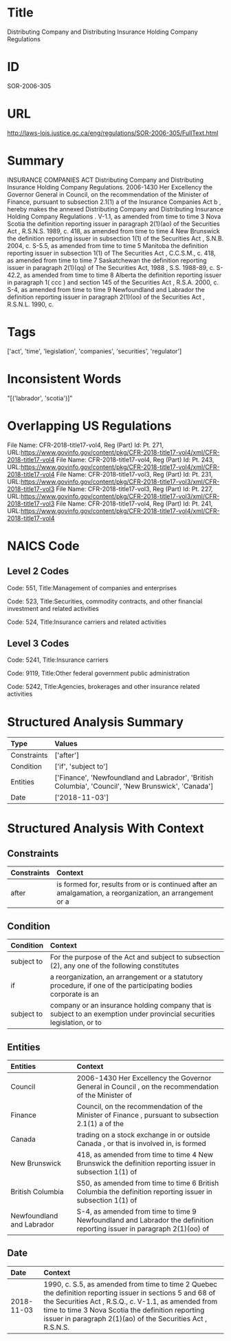 # Title
Distributing Company and Distributing Insurance Holding Company Regulations


# ID
SOR-2006-305

# URL
http://laws-lois.justice.gc.ca/eng/regulations/SOR-2006-305/FullText.html


# Summary
INSURANCE COMPANIES ACT Distributing Company and Distributing Insurance Holding Company Regulations.
2006-1430 Her Excellency the Governor General in Council, on the recommendation of the Minister of Finance, pursuant to subsection 2.1(1) a  of the  Insurance Companies Act b , hereby makes the annexed  Distributing Company and Distributing Insurance Holding Company Regulations .
V-1.1, as amended from time to time 3 Nova Scotia the definition  reporting issuer  in paragraph 2(1)(ao) of the  Securities Act , R.S.N.S. 1989, c.
418, as amended from time to time 4 New Brunswick the definition  reporting issuer  in subsection 1(1) of the  Securities Act , S.N.B. 2004, c.
S-5.5, as amended from time to time 5 Manitoba the definition  reporting issuer  in subsection 1(1) of  The Securities Act , C.C.S.M., c.
418, as amended from time to time 7 Saskatchewan the definition  reporting issuer  in paragraph 2(1)(qq) of  The Securities Act, 1988 , S.S. 1988-89, c.
S-42.2, as amended from time to time 8 Alberta the definition  reporting issuer  in paragraph 1( ccc ) and section 145 of the  Securities Act , R.S.A. 2000, c.
S-4, as amended from time to time 9 Newfoundland and Labrador the definition  reporting issuer  in paragraph 2(1)(oo) of the  Securities Act , R.S.N.L. 1990, c.


# Tags
['act', 'time', 'legislation', 'companies', 'securities', 'regulator']


# Inconsistent Words
"[('labrador', 'scotia')]"


# Overlapping US Regulations
File Name: CFR-2018-title17-vol4, Reg (Part) Id: Pt. 271, URL:https://www.govinfo.gov/content/pkg/CFR-2018-title17-vol4/xml/CFR-2018-title17-vol4
File Name: CFR-2018-title17-vol4, Reg (Part) Id: Pt. 243, URL:https://www.govinfo.gov/content/pkg/CFR-2018-title17-vol4/xml/CFR-2018-title17-vol4
File Name: CFR-2018-title17-vol3, Reg (Part) Id: Pt. 231, URL:https://www.govinfo.gov/content/pkg/CFR-2018-title17-vol3/xml/CFR-2018-title17-vol3
File Name: CFR-2018-title17-vol3, Reg (Part) Id: Pt. 227, URL:https://www.govinfo.gov/content/pkg/CFR-2018-title17-vol3/xml/CFR-2018-title17-vol3
File Name: CFR-2018-title17-vol4, Reg (Part) Id: Pt. 241, URL:https://www.govinfo.gov/content/pkg/CFR-2018-title17-vol4/xml/CFR-2018-title17-vol4



# NAICS Code
## Level 2 Codes
Code: 551, Title:Management of companies and enterprises

Code: 523, Title:Securities, commodity contracts, and other financial investment and related activities

Code: 524, Title:Insurance carriers and related activities




## Level 3 Codes
Code: 5241, Title:Insurance carriers

Code: 9119, Title:Other federal government public administration

Code: 5242, Title:Agencies, brokerages and other insurance related activities







# Structured Analysis Summary
| Type        | Values                                                                                             |
|:------------|:---------------------------------------------------------------------------------------------------|
| Constraints | ['after']                                                                                          |
| Condition   | ['if', 'subject to']                                                                               |
| Entities    | ['Finance', 'Newfoundland and Labrador', 'British Columbia', 'Council', 'New Brunswick', 'Canada'] |
| Date        | ['2018-11-03']                                                                                     |


# Structured Analysis With Context
 


## Constraints
| Constraints   | Context                                                                                                  |
|:--------------|:---------------------------------------------------------------------------------------------------------|
| after         | is formed for, results from or is continued after an amalgamation, a reorganization, an arrangement or a |


## Condition
| Condition   | Context                                                                                                                |
|:------------|:-----------------------------------------------------------------------------------------------------------------------|
| subject to  | For the purpose of the Act and  subject to subsection (2), any one of the following constitutes                        |
| if          | a reorganization, an arrangement or a statutory procedure, if one of the participating bodies corporate is an          |
| subject to  | company or an insurance holding company that is subject to an exemption under provincial securities legislation, or to |


## Entities
| Entities                  | Context                                                                                                                |
|:--------------------------|:-----------------------------------------------------------------------------------------------------------------------|
| Council                   | 2006-1430 Her Excellency the Governor General in  Council , on the recommendation of the Minister of                   |
| Finance                   | Council, on the recommendation of the Minister of Finance , pursuant to subsection 2.1(1) a of the                     |
| Canada                    | trading on a stock exchange in or outside Canada , or that is involved in, is formed                                   |
| New Brunswick             | 418, as amended from time to time 4  New Brunswick the definition reporting issuer in subsection 1(1) of               |
| British Columbia          | S50, as amended from time to time 6 British Columbia the definition reporting issuer in subsection 1(1) of             |
| Newfoundland and Labrador | S-4, as amended from time to time 9 Newfoundland and Labrador the definition reporting issuer in paragraph 2(1)(oo) of |


## Date
| Date       | Context                                                                                                                                                                                                                                                                                    |
|:-----------|:-------------------------------------------------------------------------------------------------------------------------------------------------------------------------------------------------------------------------------------------------------------------------------------------|
| 2018-11-03 | 1990, c. S.5, as amended from time to time 2 Quebec the definition  reporting issuer  in sections 5 and 68 of the  Securities Act , R.S.Q., c. V-1.1, as amended from time to time 3 Nova Scotia the definition  reporting issuer  in paragraph 2(1)(ao) of the  Securities Act , R.S.N.S. |


